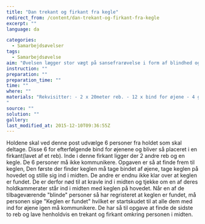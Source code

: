 ```yaml
---
title: "Dan trekant og firkant fra kegle"
redirect_from: /content/dan-trekant-og-firkant-fra-kegle
excerpt: ""
language: da

categories:
  - Samarbejdsøvelser
tags:
  - Samarbejdsøvelse
aim: "Øvelsen lægger stor vægt på sansefrarøvelse i form af blindhed og stumhed. Dette stiller store krav til holdenes samarbejdsevner, da de skal samarbejde med sanser som de i normale sammenhænge ikke ville bruge."
instruction: ""
preparation: ""
preparation_time: ""
time: ""
where: ""
materials: "Rekvisitter: - 2 x 20meter reb. - 12 x bind for øjene - 4 gange korte reb. - 2 kegler.
"
source: ""
solution: ""
gallery:
last_modified_at: 2015-12-10T09:36:55Z
---
```

Holdene skal ved denne post udvælge 6 personer fra holdet som skal deltage. Disse 6 for efterfølgende bind for øjenene og bliver så placeret i en firkant(lavet af et reb). Inde i denne firkant ligger der 2 andre reb og en kegle. De 6 personer må ikke kommunikere. Opgaven er så at finde frem til keglen, Den første der finder keglen må tage bindet af øjene, tage keglen på hovedet og stille sig ind i midten. De andre er endnu ikke klar over at keglen er fundet. De er derfor nød til at kravle ind i midten og tjekke om en af deres holdkammerater står ind i midten med keglen på hovedet. Når en af de tilbageværende "blinde" personer så har regristeret at keglen er fundet, må personen sige "Keglen er fundet" hvilket er startskudet til at alle dem med ind for øjene igen må kommunikere. De har så til opgave at finde de sidste to reb og lave henholdvis en trekant og firkant omkring personen i midten.
